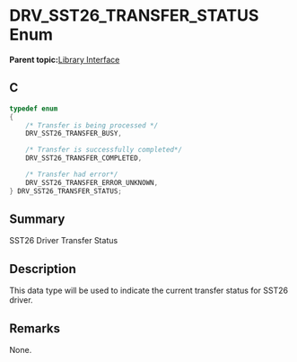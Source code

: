 # DRV\_SST26\_TRANSFER\_STATUS Enum

**Parent topic:**[Library Interface](GUID-9FCC5D93-AC38-4FA0-88B8-A6C5A9BAF6EF.md)

## C

```c
typedef enum
{
    /* Transfer is being processed */
    DRV_SST26_TRANSFER_BUSY,

    /* Transfer is successfully completed*/
    DRV_SST26_TRANSFER_COMPLETED,

    /* Transfer had error*/
    DRV_SST26_TRANSFER_ERROR_UNKNOWN,
} DRV_SST26_TRANSFER_STATUS;

```

## Summary

SST26 Driver Transfer Status

## Description

This data type will be used to indicate the current transfer status for SST26<br />driver.

## Remarks

None.

